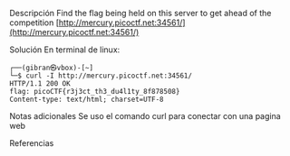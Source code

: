 Descripción
	Find the flag being held on this server to get ahead of the competition [http://mercury.picoctf.net:34561/](http://mercury.picoctf.net:34561/)
	
Solución
	En terminal de linux:
	
	┌──(gibran㉿vbox)-[~]
	└─$ curl -I http://mercury.picoctf.net:34561/
	HTTP/1.1 200 OK
	flag: picoCTF{r3j3ct_th3_du4l1ty_8f878508}
	Content-type: text/html; charset=UTF-8

	
Notas adicionales
	Se uso el comando curl para conectar con una pagina web
	
Referencias
	
	